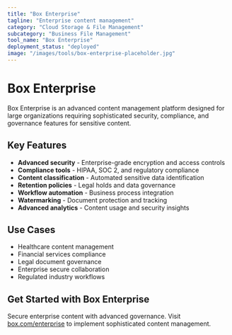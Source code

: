 ```yaml
---
title: "Box Enterprise"
tagline: "Enterprise content management"
category: "Cloud Storage & File Management"
subcategory: "Business File Management"
tool_name: "Box Enterprise"
deployment_status: "deployed"
image: "/images/tools/box-enterprise-placeholder.jpg"
---
```


# Box Enterprise

Box Enterprise is an advanced content management platform designed for large organizations requiring sophisticated security, compliance, and governance features for sensitive content.

## Key Features

- **Advanced security** - Enterprise-grade encryption and access controls
- **Compliance tools** - HIPAA, SOC 2, and regulatory compliance
- **Content classification** - Automated sensitive data identification
- **Retention policies** - Legal holds and data governance
- **Workflow automation** - Business process integration
- **Watermarking** - Document protection and tracking
- **Advanced analytics** - Content usage and security insights

## Use Cases

- Healthcare content management
- Financial services compliance
- Legal document governance
- Enterprise secure collaboration
- Regulated industry workflows

## Get Started with Box Enterprise

Secure enterprise content with advanced governance. Visit [box.com/enterprise](https://www.box.com/enterprise) to implement sophisticated content management.